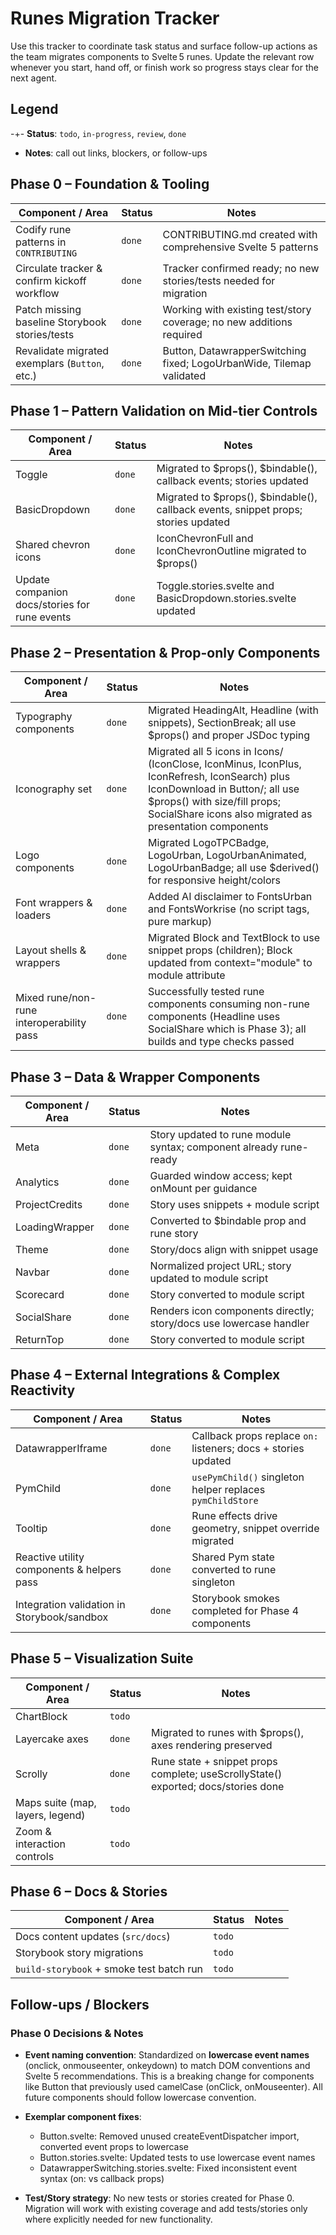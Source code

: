 # Runes Migration Tracker

Use this tracker to coordinate task status and surface follow-up actions as the team migrates components to Svelte 5 runes. Update the relevant row whenever you start, hand off, or finish work so progress stays clear for the next agent.

## Legend

-+- **Status**: `todo`, `in-progress`, `review`, `done`

- **Notes**: call out links, blockers, or follow-ups

## Phase 0 – Foundation & Tooling

| Component / Area                               | Status | Notes                                                                |
| ---------------------------------------------- | ------ | -------------------------------------------------------------------- |
| Codify rune patterns in `CONTRIBUTING`         | `done` | CONTRIBUTING.md created with comprehensive Svelte 5 patterns         |
| Circulate tracker & confirm kickoff workflow   | `done` | Tracker confirmed ready; no new stories/tests needed for migration   |
| Patch missing baseline Storybook stories/tests | `done` | Working with existing test/story coverage; no new additions required |
| Revalidate migrated exemplars (`Button`, etc.) | `done` | Button, DatawrapperSwitching fixed; LogoUrbanWide, Tilemap validated |

## Phase 1 – Pattern Validation on Mid-tier Controls

| Component / Area                              | Status | Notes                                                                              |
| --------------------------------------------- | ------ | ---------------------------------------------------------------------------------- |
| Toggle                                        | `done` | Migrated to $props(), $bindable(), callback events; stories updated                |
| BasicDropdown                                 | `done` | Migrated to $props(), $bindable(), callback events, snippet props; stories updated |
| Shared chevron icons                          | `done` | IconChevronFull and IconChevronOutline migrated to $props()                        |
| Update companion docs/stories for rune events | `done` | Toggle.stories.svelte and BasicDropdown.stories.svelte updated                     |

## Phase 2 – Presentation & Prop-only Components

| Component / Area                          | Status | Notes                                                                                                                                                                                                                    |
| ----------------------------------------- | ------ | ------------------------------------------------------------------------------------------------------------------------------------------------------------------------------------------------------------------------ |
| Typography components                     | `done` | Migrated HeadingAlt, Headline (with snippets), SectionBreak; all use $props() and proper JSDoc typing                                                                                                                    |
| Iconography set                           | `done` | Migrated all 5 icons in Icons/ (IconClose, IconMinus, IconPlus, IconRefresh, IconSearch) plus IconDownload in Button/; all use $props() with size/fill props; SocialShare icons also migrated as presentation components |
| Logo components                           | `done` | Migrated LogoTPCBadge, LogoUrban, LogoUrbanAnimated, LogoUrbanBadge; all use $derived() for responsive height/colors                                                                                                     |
| Font wrappers & loaders                   | `done` | Added AI disclaimer to FontsUrban and FontsWorkrise (no script tags, pure markup)                                                                                                                                        |
| Layout shells & wrappers                  | `done` | Migrated Block and TextBlock to use snippet props (children); Block updated from context="module" to module attribute                                                                                                    |
| Mixed rune/non-rune interoperability pass | `done` | Successfully tested rune components consuming non-rune components (Headline uses SocialShare which is Phase 3); all builds and type checks passed                                                                        |

## Phase 3 – Data & Wrapper Components

| Component / Area | Status | Notes                                                              |
| ---------------- | ------ | ------------------------------------------------------------------ |
| Meta             | `done` | Story updated to rune module syntax; component already rune-ready  |
| Analytics        | `done` | Guarded window access; kept onMount per guidance                   |
| ProjectCredits   | `done` | Story uses snippets + module script                                |
| LoadingWrapper   | `done` | Converted to $bindable prop and rune story                         |
| Theme            | `done` | Story/docs align with snippet usage                                |
| Navbar           | `done` | Normalized project URL; story updated to module script             |
| Scorecard        | `done` | Story converted to module script                                   |
| SocialShare      | `done` | Renders icon components directly; story/docs use lowercase handler |
| ReturnTop        | `done` | Story converted to module script                                   |

## Phase 4 – External Integrations & Complex Reactivity

| Component / Area                            | Status | Notes                                                          |
| ------------------------------------------- | ------ | -------------------------------------------------------------- |
| DatawrapperIframe                           | `done` | Callback props replace `on:` listeners; docs + stories updated |
| PymChild                                    | `done` | `usePymChild()` singleton helper replaces `pymChildStore`      |
| Tooltip                                     | `done` | Rune effects drive geometry, snippet override migrated         |
| Reactive utility components & helpers pass  | `done` | Shared Pym state converted to rune singleton                   |
| Integration validation in Storybook/sandbox | `done` | Storybook smokes completed for Phase 4 components              |

## Phase 5 – Visualization Suite

| Component / Area                 | Status | Notes                                                                              |
| -------------------------------- | ------ | ---------------------------------------------------------------------------------- |
| ChartBlock                       | `todo` |                                                                                    |
| Layercake axes                   | `done` | Migrated to runes with $props(), axes rendering preserved                          |
| Scrolly                          | `done` | Rune state + snippet props complete; useScrollyState() exported; docs/stories done |
| Maps suite (map, layers, legend) | `todo` |                                                                                    |
| Zoom & interaction controls      | `todo` |                                                                                    |

## Phase 6 – Docs & Stories

| Component / Area                         | Status | Notes |
| ---------------------------------------- | ------ | ----- |
| Docs content updates (`src/docs`)        | `todo` |       |
| Storybook story migrations               | `todo` |       |
| `build-storybook` + smoke test batch run | `todo` |       |

## Follow-ups / Blockers

### Phase 0 Decisions & Notes

- **Event naming convention**: Standardized on **lowercase event names** (onclick, onmouseenter, onkeydown) to match DOM conventions and Svelte 5 recommendations. This is a breaking change for components like Button that previously used camelCase (onClick, onMouseenter). All future components should follow lowercase convention.

- **Exemplar component fixes**:

  - Button.svelte: Removed unused createEventDispatcher import, converted event props to lowercase
  - Button.stories.svelte: Updated tests to use lowercase event names
  - DatawrapperSwitching.stories.svelte: Fixed inconsistent event syntax (on: vs callback props)

- **Test/Story strategy**: No new tests or stories created for Phase 0. Migration will work with existing coverage and add tests/stories only where explicitly needed for new functionality.
